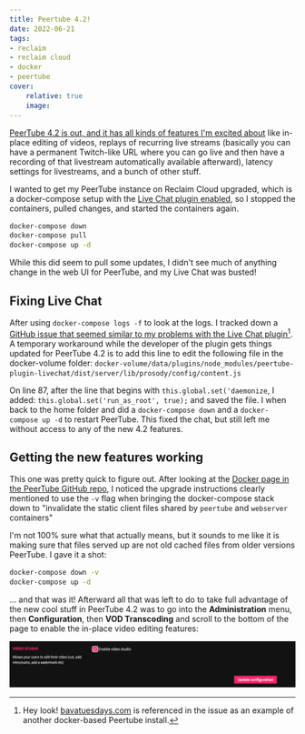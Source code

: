 ```yaml
---
title: Peertube 4.2!
date: 2022-06-21
tags:
- reclaim
- reclaim cloud
- docker
- peertube 
cover:
    relative: true
    image: 
---
```


[PeerTube 4.2 is out, and it has all kinds of features I'm excited about](https://joinpeertube.org/news#release-4.2) like in-place editing of videos, replays of recurring live streams (basically you can have a permanent Twitch-like URL where you can go live and then have a recording of that livestream automatically available afterward), latency settings for livestreams, and a bunch of other stuff. 

I wanted to get my PeerTube instance on Reclaim Cloud upgraded, which is a docker-compose setup with the [Live Chat plugin enabled](https://github.com/JohnXLivingston/peertube-plugin-livechat), so I stopped the containers, pulled changes, and started the containers again.

```bash
docker-compose down
docker-compose pull
docker-compose up -d
```

While this did seem to pull some updates, I didn't see much of anything change in the web UI for PeerTube, and my Live Chat was busted!

## Fixing Live Chat

After using `docker-compose logs -f` to look at the logs. I tracked down a [GitHub issue that seemed similar to my problems with the Live Chat plugin](https://github.com/JohnXLivingston/peertube-plugin-livechat/issues/99#issuecomment-1160567713)[^1]. A temporary workaround while the developer of the plugin gets things updated for PeerTube 4.2 is to add this line to edit the following file in the docker-volume folder: `docker-volume/data/plugins/node_modules/peertube-plugin-livechat/dist/server/lib/prosody/config/content.js`

On line 87, after the line that begins with `this.global.set('daemonize`, I added: `this.global.set('run_as_root', true);` and saved the file. I when back to the home folder and did a `docker-compose down` and a `docker-compose up -d` to restart PeerTube. This fixed the chat, but still left me without access to any of the new 4.2 features.

## Getting the new features working

This one was pretty quick to figure out. After looking at the [Docker page in the PeerTube GitHub repo](https://github.com/Chocobozzz/PeerTube/blob/develop/support/doc/docker.md#upgrade), I noticed the upgrade instructions clearly mentioned to use the `-v` flag when bringing the docker-compose stack down to "invalidate the static client files shared by `peertube` and `webserver` containers"

I'm not 100% sure what that actually means, but it sounds to me like it is making sure that files served up are not old cached files from older versions PeerTube. I gave it a shot:

```bash
docker-compose down -v
docker-compose up -d
```

... and that was it! Afterward all that was left to do to take full advantage of the new cool stuff in PeerTube 4.2 was to go into the **Administration** menu, then **Configuration**, then **VOD Transcoding** and scroll to the bottom of the page to enable the in-place video editing features:

![Capture 2022-06-21T140125](Capture%202022-06-21T140125.png)




[^1]: Hey look! [bavatuesdays.com](https://bavatuesdays.com/upgrading-peertube-and-running-the-livechat-plugin/) is referenced in the issue as an example of another docker-based Peertube install.

